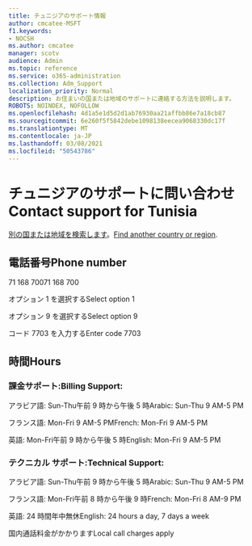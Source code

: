```yaml
---
title: チュニジアのサポート情報
author: cmcatee-MSFT
f1.keywords:
- NOCSH
ms.author: cmcatee
manager: scotv
audience: Admin
ms.topic: reference
ms.service: o365-administration
ms.collection: Adm_Support
localization_priority: Normal
description: お住まいの国または地域のサポートに連絡する方法を説明します。
ROBOTS: NOINDEX, NOFOLLOW
ms.openlocfilehash: 4d1a5e1d5d2d1ab76930aa21affbb86e7a18cb87
ms.sourcegitcommit: 6e260f5f5842debe1098138eecea9068330dc17f
ms.translationtype: MT
ms.contentlocale: ja-JP
ms.lasthandoff: 03/08/2021
ms.locfileid: "50543786"
---
```

# <a name="contact-support-for-tunisia"></a><span data-ttu-id="6ccf6-103">チュニジアのサポートに問い合わせ</span><span class="sxs-lookup"><span data-stu-id="6ccf6-103">Contact support for Tunisia</span></span>

<span data-ttu-id="6ccf6-104">[別の国または地域を検索します](../contact-support-for-business-products.md)。</span><span class="sxs-lookup"><span data-stu-id="6ccf6-104">[Find another country or region](../contact-support-for-business-products.md).</span></span>

## <a name="phone-number"></a><span data-ttu-id="6ccf6-105">電話番号</span><span class="sxs-lookup"><span data-stu-id="6ccf6-105">Phone number</span></span>
<span data-ttu-id="6ccf6-106">71 168 700</span><span class="sxs-lookup"><span data-stu-id="6ccf6-106">71 168 700</span></span>

<span data-ttu-id="6ccf6-107">オプション 1 を選択する</span><span class="sxs-lookup"><span data-stu-id="6ccf6-107">Select option 1</span></span>

<span data-ttu-id="6ccf6-108">オプション 9 を選択する</span><span class="sxs-lookup"><span data-stu-id="6ccf6-108">Select option 9</span></span>

<span data-ttu-id="6ccf6-109">コード 7703 を入力する</span><span class="sxs-lookup"><span data-stu-id="6ccf6-109">Enter code 7703</span></span>

## <a name="hours"></a><span data-ttu-id="6ccf6-110">時間</span><span class="sxs-lookup"><span data-stu-id="6ccf6-110">Hours</span></span>
### <a name="billing-support"></a><span data-ttu-id="6ccf6-111">課金サポート:</span><span class="sxs-lookup"><span data-stu-id="6ccf6-111">Billing Support:</span></span>

<span data-ttu-id="6ccf6-112">アラビア語: Sun-Thu午前 9 時から午後 5 時</span><span class="sxs-lookup"><span data-stu-id="6ccf6-112">Arabic: Sun-Thu 9 AM-5 PM</span></span>

<span data-ttu-id="6ccf6-113">フランス語: Mon-Fri 9 AM-5 PM</span><span class="sxs-lookup"><span data-stu-id="6ccf6-113">French: Mon-Fri 9 AM-5 PM</span></span>

<span data-ttu-id="6ccf6-114">英語: Mon-Fri午前 9 時から午後 5 時</span><span class="sxs-lookup"><span data-stu-id="6ccf6-114">English: Mon-Fri 9 AM-5 PM</span></span>

### <a name="technical-support"></a><span data-ttu-id="6ccf6-115">テクニカル サポート:</span><span class="sxs-lookup"><span data-stu-id="6ccf6-115">Technical Support:</span></span>

<span data-ttu-id="6ccf6-116">アラビア語: Sun-Thu午前 9 時から午後 5 時</span><span class="sxs-lookup"><span data-stu-id="6ccf6-116">Arabic: Sun-Thu 9 AM-5 PM</span></span>

<span data-ttu-id="6ccf6-117">フランス語: Mon-Fri午前 8 時から午後 9 時</span><span class="sxs-lookup"><span data-stu-id="6ccf6-117">French: Mon-Fri 8 AM-9 PM</span></span>

<span data-ttu-id="6ccf6-118">英語: 24 時間年中無休</span><span class="sxs-lookup"><span data-stu-id="6ccf6-118">English: 24 hours a day, 7 days a week</span></span>

<span data-ttu-id="6ccf6-119">国内通話料金がかかります</span><span class="sxs-lookup"><span data-stu-id="6ccf6-119">Local call charges apply</span></span>
